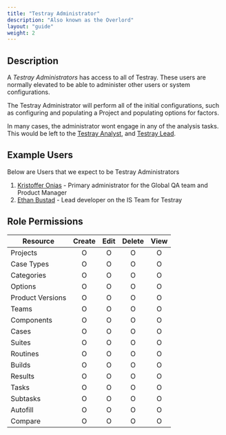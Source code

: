 ```yaml
---
title: "Testray Administrator"
description: "Also known as the Overlord"
layout: "guide"
weight: 2
---
```


<article id="1">

## Description

A *Testray Administrators* has access to all of Testray. These users are normally elevated to be able to administer other users or system configurations.

The Testray Administrator will perform all of the initial configurations, such as configuring and populating a Project and populating options for factors.

In many cases, the administrator wont engage in any of the analysis tasks. This would be left to the [Testray Analyst](/docs/personas/testray-analyst.html), and [Testray Lead](/docs/personas/testray-lead.html).

</article>

<article id="2">

## Example Users

Below are Users that we expect to be Testray Administrators

1. [Kristoffer Onias](https://loop.liferay.com/web/guest/home/-/loop/people/_kristoffer.onias) - Primary administrator for the Global QA team and Product Manager
1. [Ethan Bustad](https://loop.liferay.com/web/guest/home/-/loop/people/_ethan.bustad) - Lead developer on the IS Team for Testray

</article>

<article id="3">

## Role Permissions

| Resource         | Create  | Edit    | Delete  | View    |
| ---------------- | :-----: | :-----: | :-----: | :-----: |
| Projects         |       O |       O |       O |       O |
| Case Types       |       O |       O |       O |       O |
| Categories       |       O |       O |       O |       O |
| Options          |       O |       O |       O |       O |
| Product Versions |       O |       O |       O |       O |
| Teams            |       O |       O |       O |       O |
| Components       |       O |       O |       O |       O |
| Cases            |       O |       O |       O |       O |
| Suites           |       O |       O |       O |       O |
| Routines         |       O |       O |       O |       O |
| Builds           |       O |       O |       O |       O |
| Results          |       O |       O |       O |       O |
| Tasks            |       O |       O |       O |       O |
| Subtasks         |       O |       O |       O |       O |
| Autofill         |       O |       O |       O |       O |
| Compare          |       O |       O |       O |       O |


</article>